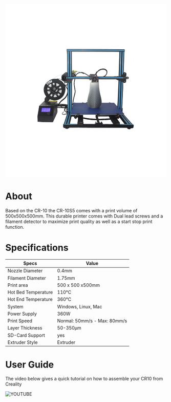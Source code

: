 ![](img/creality-cr-10-s5-3d-printer.jpg)

# About

Based on the CR-10 the CR-10S5 comes with a print volume of 500x500x500mm. This durable printer comes with Dual lead screws and a filament detector to maximize print quality as well as a start stop print function.


# Specifications

|Specs|Value
|-|-|
|Nozzle Diameter| 0.4mm  
|Filament Diameter| 1.75mm
|Print area| 500 x 500 x500mm 
|Hot Bed Temperature| 110°C
|Hot End Temperature| 360°C  
|System| Windows, Linux, Mac  
|Power Supply| 360W
|Print Speed| Normal: 50mm/s - Max: 80mm/s 
|Layer Thickness| 50-350μm    
|SD-Card Support| yes  
|Extruder Style| Extruder 

# User Guide

The video below gives a quick tutorial on how to assemble your CR10 from Creality

![YOUTUBE](QmSxPRWlGjQ)